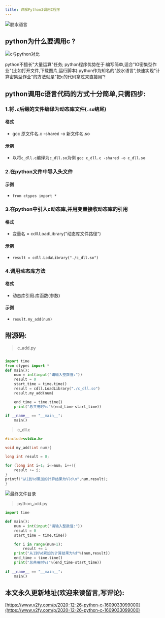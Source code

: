 ```yaml
---
title: 详解Python3调用C程序
---
```




![胶水语言](https://www.v2fy.com/asset/0i/jikemiji/jikemiji-md/2020-12-26-python-c-1609033099000.assets/3203841-12007d409b6d1cf8.png)


## python为什么要调用c ?

![c与python对比](https://www.v2fy.com/asset/0i/jikemiji/jikemiji-md/2020-12-26-python-c-1609033099000.assets/3203841-1b5fbcfd3925af4c.png)


python不擅长"大量运算"任务;
python程序优势在于:编写简单,适合"IO密集型作业"(比如打开文件,下载图片,运行脚本).python作为知名的"胶水语言",快速实现"计算密集型作业"的方法就是"把c的代码拿过来直接用"!

## python调用c语言代码的方式十分简单,只需四步:

### 1.将`.c`后缀的文件编译为动态库文件(`.so`结尾)
#### 格式

- gcc 原文件名.c -shared -o 新文件名.so

#### 示例

- 以将`c_dll.c`编译为`c_dll.so`为例
`gcc c_dll.c -shared -o c_dll.so`

### 2.在python文件中导入头文件
#### 示例

- `from ctypes import *`

### 3.在python中引入c动态库,并用变量接收动态库的引用
#### 格式

- 变量名 = cdll.LoadLibrary("动态库文件路径")

#### 示例 
- `result = cdll.LodaLibrary("./c_dll.so")`

### 4.调用动态库方法
#### 格式

- 动态库引用.库函数(参数)

#### 示例
- `result.my_add(num)`


## 附源码:

> c_add.py



```python

import time
from ctypes import *
def main():
    num = int(input("请输入整数值:"))
    result = 0
    start_time = time.time()
    result = cdll.LoadLibrary("./c_dll.so")
    result.my_add(num)

    end_time = time.time()
    print("总共用时%s"%(end_time-start_time))
    
if __name__ == "__main__":
    main()

```


> c_dll.c


```c
#include<stdio.h>

void my_add(int num){

long int result = 0;

for (long int i=1; i<=num; i++){
    result += i;
}
printf("从1到%d累加的计算结果为%ld\n",num,result);
}
```

![最终文件目录](https://www.v2fy.com/asset/0i/jikemiji/jikemiji-md/2020-12-26-python-c-1609033099000.assets/3203841-abc54a1d9457f6b2.png)

>python_add.py


```python
import time

def main():
    num = int(input("请输入整数值:"))
    result = 0
    start_time = time.time()

    for i in range(num+1):
        result += i
    print("从1到%d累加的计算结果为%d"%(num,result))
    end_time = time.time()
    print("总共用时%s"%(end_time-start_time))
    
if __name__ == "__main__":
    main()

```







## 本文永久更新地址(欢迎来读留言,写评论):

[https://www.v2fy.com/p/2020-12-26-python-c-1609033099000](https://www.v2fy.com/p/2020-12-26-python-c-1609033099000)

